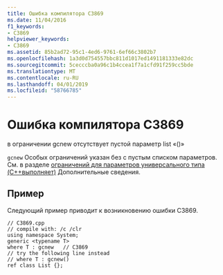 ```yaml
---
title: Ошибка компилятора C3869
ms.date: 11/04/2016
f1_keywords:
- C3869
helpviewer_keywords:
- C3869
ms.assetid: 85b2ad72-95c1-4ed6-9761-6ef66c3802b7
ms.openlocfilehash: 1a3d0d754557bbc811d1017ed1491181333e82dc
ms.sourcegitcommit: 5cecccba0a96c1b4ccea1f7a1cfd91f259cc5bde
ms.translationtype: MT
ms.contentlocale: ru-RU
ms.lasthandoff: 04/01/2019
ms.locfileid: "58766785"
---
```

# <a name="compiler-error-c3869"></a>Ошибка компилятора C3869

в ограничении gcnew отсутствует пустой параметр list «()»

`gcnew` Особых ограничений указан без с пустым списком параметров. См. в разделе [ограничений для параметров универсального типа (C++выполняет)](../../extensions/constraints-on-generic-type-parameters-cpp-cli.md) Дополнительные сведения.

## <a name="example"></a>Пример

Следующий пример приводит к возникновению ошибки C3869.

```
// C3869.cpp
// compile with: /c /clr
using namespace System;
generic <typename T>
where T : gcnew   // C3869
// try the following line instead
// where T : gcnew()
ref class List {};
```